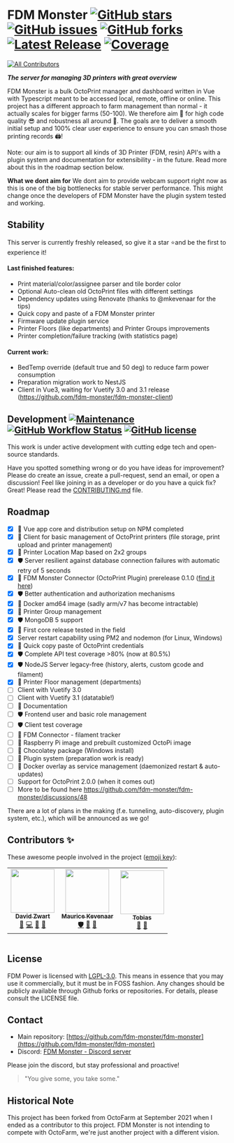 # FDM Monster [![GitHub stars](https://img.shields.io/github/stars/fdm-monster/fdmonster)](https://github.com/fdm-monster/fdm-monster/stargazers) [![GitHub issues](https://img.shields.io/github/issues/fdm-monster/fdm-monster?color=green)](https://github.com/fdm-monster/fdm-monster/issues) [![GitHub forks](https://img.shields.io/github/forks/fdm-monster/fdm-monster)](https://github.com/fdm-monster/fdm-monster/network/members) [![Latest Release](https://img.shields.io/github/release/fdm-monster/fdm-monster)](https://github.com/fdm-monster/fdm-monster/releases/latest) [![Coverage](https://img.shields.io/codecov/c/github/fdm-monster/fdm-monster/develop?color=green)](https://app.codecov.io/gh/fdm-monster/fdm-monster)
<!-- ALL-CONTRIBUTORS-BADGE:START - Do not remove or modify this section -->
[![All Contributors](https://img.shields.io/badge/all_contributors-3-orange.svg?style=flat-square)](#contributors-)
<!-- ALL-CONTRIBUTORS-BADGE:END -->

**_The server for managing 3D printers with great overview_**

FDM Monster is a bulk OctoPrint manager and dashboard written in Vue with Typescript meant to be accessed local, remote, offline or online. This project has a different approach to farm management than normal - it actually scales for bigger farms (50-100). We therefore aim 🚀 for high code quality 😎 and robustness all around 💪. The goals are to deliver a smooth initial setup and 100% clear user experience to ensure you can smash those printing records 🖨️!

Note: our aim is to support all kinds of 3D Printer (FDM, resin) API's with a plugin system and documentation for extensibility - in the future. Read more about this in the roadmap section below.

**What we dont aim for**
We dont aim to provide webcam support right now as this is one of the big bottlenecks for stable server performance. This might change once the developers of FDM Monster have the plugin system tested and working.

<!--  ![Docker Pulls](https://img.shields.io/docker/pulls/fdm-monster/fdm-monster) -->
<!-- ![GitHub release (latest by date)](https://img.shields.io/github/downloads/fdm-monster/fdm-monster/latest/total) -->

## Stability

This server is currently freshly released, so give it a star ⭐and be the first to experience it! 

#### Last finished features: 
- Print material/color/assignee parser and tile border color
- Optional Auto-clean old OctoPrint files with different settings
- Dependency updates using Renovate (thanks to @mkevenaar for the tips)
- Quick copy and paste of a FDM Monster printer
- Firmware update plugin service
- Printer Floors (like departments) and Printer Groups improvements
- Printer completion/failure tracking (with statistics page)
#### Current work:
- BedTemp override (default true and 50 deg) to reduce farm power consumption 
- Preparation migration work to NestJS
- Client in Vue3, waiting for Vuetify 3.0 and 3.1 release (https://github.com/fdm-monster/fdm-monster-client)

## Development [![Maintenance](https://img.shields.io/badge/Maintained%3F-yes-green.svg)](https://gitHub.com/fdm-monster/fdm-monster/graphs/commit-activity) [![GitHub Workflow Status](https://img.shields.io/github/workflow/status/fdm-monster/fdm-monster/Node.js%20CI?query=branch%3Adevelop)](https://github.com/fdm-monster/fdm-monster/actions/workflows/nodejs.yml?query=branch%3Adevelop) [![GitHub license](https://img.shields.io/github/license/fdm-monster/fdm-monster)](https://github.com/fdm-monster/fdm-monster/blob/master/LICENSE.txt)
This work is under active development with cutting edge tech and open-source standards. 

Have you spotted something wrong or do you have ideas for improvement? Please do create an issue, create a pull-request, send an email, or open a discussion!
Feel like joining in as a developer or do you have a quick fix? Great! Please read the [CONTRIBUTING.md](CONTRIBUTING.md) file.

## Roadmap

- [x] :rocket: Vue app core and distribution setup on NPM completed
- [x] :rocket: Client for basic management of OctoPrint printers (file storage, print upload and printer management)
- [x] 🌟 Printer Location Map based on 2x2 groups
- [x] 🛡️ Server resilient against database connection failures with automatic retry of 5 seconds
- [x] 🔌 FDM Monster Connector (OctoPrint Plugin) prerelease 0.1.0 ([find it here](https://gitHub.com/fdm-monster/fdm-connector/releases))
- [x] 🛡️ Better authentication and authorization mechanisms
- [x] :rocket: Docker amd64 image (sadly arm/v7 has become intractable)
- [x] :rocket: Printer Group management
- [x] 🛡️ MongoDB 5 support
- [x] :rocket: First core release tested in the field
- [x] Server restart capability using PM2 and nodemon (for Linux, Windows)
- [x] :rocket: Quick copy paste of OctoPrint credentials
- [x] 🛡️ Complete API test coverage >80% (now at 80.5%)
- [x] 🛡️ NodeJS Server legacy-free (history, alerts, custom gcode and filament)
- [x] :rocket: Printer Floor management (departments)
- [ ] Client with Vuetify 3.0
- [ ] Client with Vuetify 3.1 (datatable!)
- [ ] :rocket: Documentation
- [ ] 🛡️ Frontend user and basic role management
- [ ] 🛡️ Client test coverage
- [ ] 🔌 FDM Connector - filament tracker 
- [ ] 🔌 Raspberry Pi image and prebuilt customized OctoPi image
- [ ] :rocket: Chocolatey package (Windows install)
- [ ] :rocket: Plugin system (preparation work is ready)
- [ ] :rocket: Docker overlay as service management (daemonized restart & auto-updates)
- [ ] Support for OctoPrint 2.0.0 (when it comes out)
- [ ] More to be found here https://github.com/fdm-monster/fdm-monster/discussions/48

There are a lot of plans in the making (f.e. tunneling, auto-discovery, plugin system,  etc.), which will be announced as we go!

## Contributors ✨

These awesome people involved in the project ([emoji key](https://allcontributors.org/docs/en/emoji-key)):
<!-- ALL-CONTRIBUTORS-LIST:START - Do not remove or modify this section -->
<!-- prettier-ignore-start -->
<!-- markdownlint-disable -->
<table>
  <tr>
    <td align="center"><a href="https://github.com/davidzwa"><img src="https://avatars.githubusercontent.com/u/6005355?v=4?s=100" width="100px;" alt=""/><br /><sub><b>David Zwart</b></sub></a><br /><a href="https://github.com/fdm-monster/fdm-monster/issues?q=author%3Adavidzwa" title="Bug reports">🐛</a> <a href="https://github.com/fdm-monster/fdm-monster/commits?author=davidzwa" title="Code">💻</a> <a href="#maintenance-davidzwa" title="Maintenance">🚧</a> <a href="#userTesting-davidzwa" title="User Testing">📓</a></td>
    <td align="center"><a href="https://kevenaar.name"><img src="https://avatars.githubusercontent.com/u/834643?v=4?s=100" width="100px;" alt=""/><br /><sub><b>Maurice Kevenaar</b></sub></a><br /><a href="#security-mkevenaar" title="Security">🛡️</a> <a href="#maintenance-mkevenaar" title="Maintenance">🚧</a> <a href="#ideas-mkevenaar" title="Ideas, Planning, & Feedback">🤔</a></td>
    <td align="center"><a href="https://github.com/Tobikisss"><img src="https://avatars.githubusercontent.com/u/45754890?v=4?s=100" width="100px;" alt=""/><br /><sub><b>Tobias</b></sub></a><br /><a href="#ideas-Tobikisss" title="Ideas, Planning, & Feedback">🤔</a> <a href="#maintenance-Tobikisss" title="Maintenance">🚧</a></td>
  </tr>
</table>

<!-- markdownlint-restore -->
<!-- prettier-ignore-end -->

<!-- ALL-CONTRIBUTORS-LIST:END -->

<!-- ALL-CONTRIBUTORS-LIST:START - Do not remove or modify this section -->
<!-- prettier-ignore-start -->
<!-- markdownlint-disable -->
<!-- markdownlint-restore -->
<!-- prettier-ignore-end -->

<table></table>

<!-- ALL-CONTRIBUTORS-LIST:END -->

## License

FDM Power is licensed with [LGPL-3.0](LICENSE). This means in essence that you may use it commercially, but it must be in FOSS fashion.
Any changes should be publicly available through Github forks or repositories. For details, please consult the LICENSE file.

## Contact
- Main repository: [https://github.com/fdm-monster/fdm-monster](https://github.com/fdm-monster/fdm-monster)
- Discord: [FDM Monster - Discord server](https://discord.gg/mwA8uP8CMc)

Please join the discord, but stay professional and proactive!
> "You give some, you take some."

## Historical Note

This project has been forked from OctoFarm at September 2021 when I ended as a contributor to this project. 
FDM Monster is not intending to compete with OctoFarm, we're just another project with a different vision.
